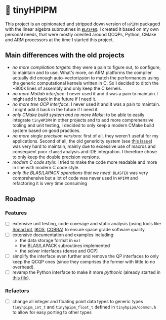 # 🤏 tinyHPIPM
<!-- a stripped down version of the HPIPM solver -->
This project is an opinionated and stripped down version of [`HPIPM`](https://github.com/giaf/hpipm) packaged with the linear algebra subroutines in [`BLASFEO`](https://github.com/giaf/blasfeo).
I created it based on my own personal needs, that were mostly oriented around QCQPs, Python, CMake and ARM processors at the time I started this project.

## Main differences with the old projects

- *no more compilation targets*: they were a pain to figure out, to configure, to maintain and to use. What's more, on ARM platforms the compiler actually did enough auto-vectorizaion to match the performances using the generic computational kernels written in C. So I decided to ditch the ~800k lines of assembly and only keep the C kernels.
- *no more Matlab interface*: I never used it and it was a pain to maintain. I might add it back in the future if I need it.
- *no more tree OCP interface*: I never used it and it was a pain to maintain. I might add it back in the future if I need it.
- *only CMake build system and no more Make*: to be able to easily integrate `tinyHPIPM` in other projects and to add more comprehensive tooling and unit testing, I decided to only keep a modern CMake build system based on good practices.
- *no more single precision versions*: first of all, they weren't useful for my applications. Second of all, the old genericity system (see [this issue](https://github.com/tudoroancea/tinyhpipm/issues/2)) was very hard to maintain, mainly due to excessive use of macros and consequent poor `clangd` analysis and IDE integration. I therefore chose to only keep the double precision versions.
- *modern C code style*: I tried to make the code more readable and more in line with modern C code style.
- *only the BLAS/LAPACK operations that we need*: `BLASFEO` was very comprehensive but a lot of code was never used in `HPIPM` and refactoring it is very time consuming

## Roadmap

### Features
- [ ] extensive unit testing, code coverage and static analysis (using tools like [SonarLint](https://www.sonarsource.com/products/sonarlint/), [IKOS](https://github.com/NASA-SW-VnV/ikos), [COBRA](https://github.com/nimble-code/Cobra)) to ensure space grade software quality.
- [ ] extensive documentation and examples including:
    - the data storage format in `mat`
    - the BLAS/LAPACK subroutines implemented
    - the solver interfaces (dense and OCP)
- [ ] simplify the interface even further and remove the QP interfaces to only keep the QCQP ones (since they comprises the former with little to no overhead).
- [ ] revamp the Python interface to make it more _pythonic_ (already started in [this file](python/tinyhpipm/new_ocp_qcqp.py)).

### Refactors
- [ ] change all integer and floating point data types to generic types `tinyhpipm_int_t` and `tinyhpipm_float_t` defined in `tinyhpipm/common.h` to allow for easy porting to other types
